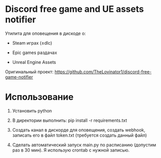 # Discord free game and UE assets notifier 
Утилита для оповещения в дискоде о:

- Steam играх (±dlc)

- Epic games раздачах

- Unreal Engine Assets

Оригинальный проект: https://github.com/TheLovinator1/discord-free-game-notifier

# Использование 
1. Установить python


2. В директории выполнить:
pip install -r requirements.txt

3. Создать канал в дискорде для оповещения, создать webhook, записать его в файл token.txt (требуется создать данный файл)

4. Сделать автоматический запуск main.py по расписанию (допустим раз в 30 мин). Я использую crontab c нужной записью.
